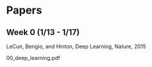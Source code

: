 # Papers

## Week 0 (1/13 - 1/17)
LeCun, Bengio, and Hinton, Deep Learning, Nature, 2015

00\_deep\_learning.pdf




